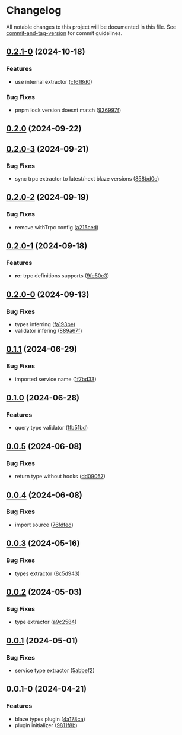 # Changelog

All notable changes to this project will be documented in this file. See [commit-and-tag-version](https://github.com/absolute-version/commit-and-tag-version) for commit guidelines.

## [0.2.1-0](https://github.com/busy-hour-studio/blaze-types/compare/v0.2.0...v0.2.1-0) (2024-10-18)


### Features

* use internal extractor ([cf618d0](https://github.com/busy-hour-studio/blaze-types/commit/cf618d0bce20361f9132f10827c316b01a6bc663))


### Bug Fixes

* pnpm lock version doesnt match ([936997f](https://github.com/busy-hour-studio/blaze-types/commit/936997f1fbe0b7ed8b156f76f61bd819b2fccdb4))

## [0.2.0](https://github.com/busy-hour-studio/blaze-types/compare/v0.2.0-3...v0.2.0) (2024-09-22)

## [0.2.0-3](https://github.com/busy-hour-studio/blaze-types/compare/v0.2.0-2...v0.2.0-3) (2024-09-21)


### Bug Fixes

* sync trpc extractor to latest/next blaze versions ([858bd0c](https://github.com/busy-hour-studio/blaze-types/commit/858bd0c0287e61454c48cbf9d689905dd7cc8eb9))

## [0.2.0-2](https://github.com/busy-hour-studio/blaze-types/compare/v0.2.0-1...v0.2.0-2) (2024-09-19)


### Bug Fixes

* remove withTrpc config ([a215ced](https://github.com/busy-hour-studio/blaze-types/commit/a215ced13b7ba1854b8d59b96a0e7e90fe3433cd))

## [0.2.0-1](https://github.com/busy-hour-studio/blaze-types/compare/v0.2.0-0...v0.2.0-1) (2024-09-18)


### Features

* **rc:** trpc definitions supports ([9fe50c3](https://github.com/busy-hour-studio/blaze-types/commit/9fe50c3ef9f1bc7b6b962d83ec0e4868a20b40dd))

## [0.2.0-0](https://github.com/busy-hour-studio/blaze-types/compare/v0.1.1...v0.2.0-0) (2024-09-13)


### Bug Fixes

* types inferring ([fa193be](https://github.com/busy-hour-studio/blaze-types/commit/fa193be8c9d8180a46cb4ec2c6dd2c7a0c0244fa))
* validator infering ([889a67f](https://github.com/busy-hour-studio/blaze-types/commit/889a67fb2ac57cff029f15893e8cafa23a08f412))

## [0.1.1](https://github.com/Busy-Hour-Studio/blaze-types/compare/v0.1.0...v0.1.1) (2024-06-29)


### Bug Fixes

* imported service name ([1f7bd33](https://github.com/Busy-Hour-Studio/blaze-types/commit/1f7bd33df9a8debc5fc98459f9a4422409373a6a))

## [0.1.0](https://github.com/Busy-Hour-Studio/blaze-types/compare/v0.0.5...v0.1.0) (2024-06-28)


### Features

* query type validator ([ffb51bd](https://github.com/Busy-Hour-Studio/blaze-types/commit/ffb51bd968fbf5bfee0a3386b8d9c84166a78bc0))

## [0.0.5](https://github.com/Busy-Hour-Studio/blaze-types/compare/v0.0.4...v0.0.5) (2024-06-08)


### Bug Fixes

* return type without hooks ([dd09057](https://github.com/Busy-Hour-Studio/blaze-types/commit/dd09057009545fed959876168e9d1ad34b44972c))

## [0.0.4](https://github.com/Busy-Hour-Studio/blaze-types/compare/v0.0.3...v0.0.4) (2024-06-08)


### Bug Fixes

* import source ([76fdfed](https://github.com/Busy-Hour-Studio/blaze-types/commit/76fdfedb97c9d55bc70f054ce4a38802283ccf3a))

## [0.0.3](https://github.com/Busy-Hour-Studio/blaze-types/compare/v0.0.2...v0.0.3) (2024-05-16)


### Bug Fixes

* types extractor ([8c5d943](https://github.com/Busy-Hour-Studio/blaze-types/commit/8c5d943b281649b4c166e99a307d37e67a864364))

## [0.0.2](https://github.com/Busy-Hour-Studio/blaze-types/compare/v0.0.1...v0.0.2) (2024-05-03)


### Bug Fixes

* type extractor ([a9c2584](https://github.com/Busy-Hour-Studio/blaze-types/commit/a9c25844a6deebcf01ff2af57acc6c21a49ab9e2))

## [0.0.1](https://github.com/Busy-Hour-Studio/blaze-types/compare/v0.0.1-0...v0.0.1) (2024-05-01)


### Bug Fixes

* service type extractor ([5abbef2](https://github.com/Busy-Hour-Studio/blaze-types/commit/5abbef2e54897087aff055c112960e737116e6ec))

## 0.0.1-0 (2024-04-21)


### Features

* blaze types plugin ([4a178ca](https://github.com/Busy-Hour-Studio/blaze-types/commit/4a178cafa07c55c0b064edc8fd1979aee775124b))
* plugin initializer ([9811f8b](https://github.com/Busy-Hour-Studio/blaze-types/commit/9811f8ba5e83ac81590ce20d88e61450066b9b47))
